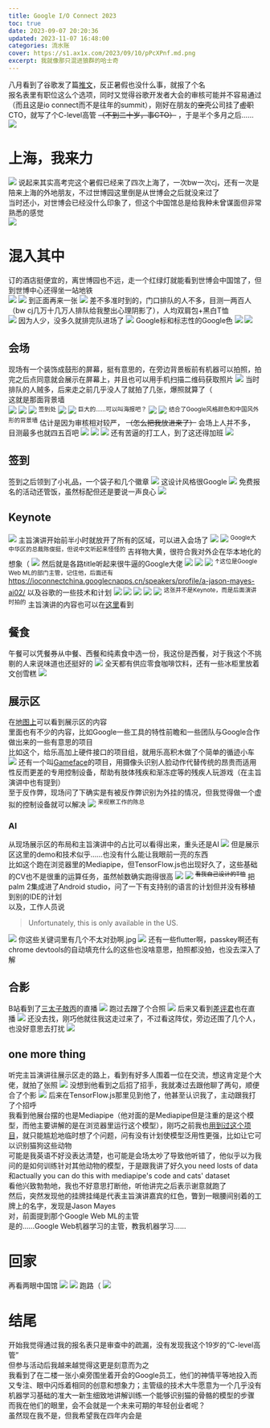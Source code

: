 ```yaml
---
title: Google I/O Connect 2023
toc: true
date: 2023-09-07 20:20:36
updated: 2023-11-07 16:48:00
categories: 流水账
cover: https://s1.ax1x.com/2023/09/10/pPcXPnf.md.png
excerpt: 我就像那只混进狼群的哈士奇
---
```


八月看到了谷歌发了篇[推文](https://mp.weixin.qq.com/s/ipdWxBQJUuuRwheACY7aIQ)，反正暑假也没什么事，就报了个名  
报名表里有职位这么个选项，同时又觉得谷歌开发者大会的审核可能并不容易通过（而且这是io connect而不是往年的summit），刚好在朋友的~~空壳~~公司挂了~~虚职~~CTO，就写了个C-level高管 ~~（不到二十岁，事CTO）~~ ，于是半个多月之后……  
![](https://s1.ax1x.com/2023/09/07/pPysskd.png)

# 上海，我来力
![](https://s1.ax1x.com/2023/09/11/pPg1KYD.png)
说起来其实高考完这个暑假已经来了四次上海了，一次bw一次cj，还有一次是陪来上海的外地朋友，不过世博园这里倒是从世博会之后就没来过了  
当时还小，对世博会已经没什么印象了，但这个中国馆总是给我种未曾谋面但非常熟悉的感觉  
![](https://s1.ax1x.com/2023/09/10/pPcXpct.png)

# 混入其中
订的酒店挺便宜的，离世博园也不远，走一个红绿灯就能看到世博会中国馆了，但到世博中心还得坐一站地铁    
![](https://s1.ax1x.com/2023/09/10/pPcXFHS.png)
![](https://s1.ax1x.com/2023/09/10/pPcX9jP.png)
到正面再来一张
![](https://s1.ax1x.com/2023/09/10/pPcXPnf.png)
差不多准时到的，门口排队的人不多，目测一两百人（bw cj几万十几万人排队给我整出心理阴影了），人均双肩包+黑白T恤  
![](https://s1.ax1x.com/2023/09/10/pPcXiB8.png)
因为人少，没多久就排完队进场了
![](https://s1.ax1x.com/2023/09/10/pPcXAAg.png)
Google标和标志性的Google色
![](https://s1.ax1x.com/2023/09/10/pPcXe9s.png)
![](https://s1.ax1x.com/2023/09/10/pPcXENQ.png)

## 会场
现场有一个装饰成鼓形的屏幕，挺有意思的，在旁边背景板前有机器可以拍照，拍完之后点同意就会展示在屏幕上，并且也可以用手机扫描二维码获取照片
![](https://s1.ax1x.com/2023/09/10/pPcXm3n.png)
当时排队的人贼多，后来走之前几乎没人了就拍了几张，爆照就算了（  
这就是那面背景墙  
![](https://s1.ax1x.com/2023/09/10/pPcXlHU.png)
![](https://s1.ax1x.com/2023/09/10/pPcXVhj.png)
![](https://s1.ax1x.com/2023/09/10/pPcXG4J.png)
<sup>签到处</sup>
![](https://s1.ax1x.com/2023/09/11/pPgPc8O.png)
![](https://s1.ax1x.com/2023/09/10/pPcX3EF.png)
<sup>巨大的……可以叫海报吧？</sup>
![](https://s1.ax1x.com/2023/09/10/pPcX8N4.png)
![](https://s1.ax1x.com/2023/09/11/pPgPfrd.png)
<sup>结合了Google风格颜色和中国风外形的背景墙</sup>
估计是因为审核相对较严， ~~（怎么把我放进来了）~~ 会场上人并不多，目测最多也就四五百吧
![](https://s1.ax1x.com/2023/09/11/pPgP5VI.png)
![](https://s1.ax1x.com/2023/09/11/pPgPIat.png)
![](https://s1.ax1x.com/2023/09/11/pPgPoIP.png)
还有苦逼的打工人，到了这还得加班
![](https://s1.ax1x.com/2023/09/11/pPgPhqA.png)

## 签到
签到之后领到了小礼品，一个袋子和几个徽章
![](https://s1.ax1x.com/2023/09/10/pPcXuj0.png)
这设计风格很Google
![](https://s1.ax1x.com/2023/09/10/pPcXQBT.png)
免费报名的活动还管饭，虽然标配但还是要说一声良心
![](https://s1.ax1x.com/2023/09/10/pPcXncq.png)

## Keynote
![](https://s1.ax1x.com/2023/09/11/pPgP7Pf.png)
主旨演讲开始前半小时就放开了所有的区域，可以进入会场了
![](https://s1.ax1x.com/2023/09/11/pPg1Zex.png)
![](https://s1.ax1x.com/2023/09/11/pPg1mTK.png)
<sup>Google大中华区的总裁陈俊挺，但说中文听起来怪怪的</sup>
吉祥物大黄，很符合我对外企在华本地化的想象（
![](https://s1.ax1x.com/2023/09/11/pPg1ew6.png)
然后就是各路title听起来很牛逼的Google大佬
![](https://s1.ax1x.com/2023/09/11/pPg1uFO.png)
![](https://s1.ax1x.com/2023/09/11/pPg1Mfe.png)
![](https://s1.ax1x.com/2023/09/11/pPg1lSH.png)
<sup>↑这位是Google Web ML的部门主管，记住他，后面还有</sup>
https://ioconnectchina.googlecnapps.cn/speakers/profile/a-jason-mayes-ai02/
以及谷歌的一些技术和计划
![](https://s1.ax1x.com/2023/09/11/pPg136A.png)
![](https://s1.ax1x.com/2023/09/11/pPg11ld.png)
![](https://s1.ax1x.com/2023/09/11/pPg18OI.png)
![](https://s1.ax1x.com/2023/09/11/pPg1Jmt.png)
![](https://s1.ax1x.com/2023/09/11/pPgPwr9.png)
<sup>这张并不是Keynote，而是后面演讲时拍的</sup>
主旨演讲的内容也可以在[这里](https://www.bilibili.com/video/BV1uN411p72G)看到

## 餐食
午餐可以凭餐券从中餐、西餐和纯素食中选一份，我这份是西餐，对于我这个不挑剔的人来说味道也还挺好的
![](https://s1.ax1x.com/2023/09/11/pPgPs56.png)
全天都有供应零食咖啡饮料，还有一些冰柜里放着文创雪糕
![](https://s1.ax1x.com/2023/09/11/pPg1tTf.png)

## 展示区
在[地图上](https://i-h5.btech.cc/google2308/index.html)可以看到展示区的内容  
里面也有不少的内容，比如Google一些工具的特性前瞻和一些团队与Google合作做出来的一些有意思的项目  
比如这个，给乐高加上硬件接口的项目组，就用乐高积木做了个简单的循迹小车
![](https://s1.ax1x.com/2023/09/11/pPgP0bR.png)
还有一个叫[Gameface](https://github.com/google/project-gameface)的项目，用摄像头识别人脸动作代替传统的昂贵而适用性反而更差的专用控制设备，帮助有肢体残疾和渐冻症等的残疾人玩游戏（在主旨演讲中也有提到）  
至于反作弊，现场问了下确实是有被反作弊识别为外挂的情况，但我觉得做一个虚拟的控制设备就可以解决
![](https://s1.ax1x.com/2023/09/11/pPgiZZR.png)
<sup>来视察工作的陈总</sup>

### AI
从现场展示区的布局和主旨演讲中的占比可以看得出来，重头还是AI
![](https://s1.ax1x.com/2023/09/11/pPgPDV1.png)
但是展示区这里的demo和技术似乎……也没有什么能让我眼前一亮的东西  
比如这个跑在浏览器里的Mediapipe，但TensorFlow.js也出现好久了，这些基础的CV也不是很重的运算任务，虽然帧数确实跑得很高
![](https://s1.ax1x.com/2023/09/11/pPg1atS.png)
![](https://s1.ax1x.com/2023/09/11/pPgDoTg.png)
<sup>~~看我自己设计的T恤~~</sup>
把palm 2集成进了Android studio，问了一下有支持别的语言的计划但并没有移植到别的IDE的计划  
以及，工作人员说  
> Unfortunately, this is only available in the US.

![](https://s1.ax1x.com/2023/09/11/pPg1Uk8.png)
你这些关键词里有几个不太对劲啊.jpg
![](https://s1.ax1x.com/2023/09/11/pPg1dfg.png)
还有一些flutter啊，passkey啊还有chrome devtools的自动填充什么的这些也没啥意思，拍照都没拍，也没去深入了解

## 合影
B站看到了[三太子敖丙](https://space.bilibili.com/130763764)的直播
![](https://s1.ax1x.com/2023/09/09/pP6rdAJ.png)
跑过去蹭了个合照
![](https://s1.ax1x.com/2023/09/11/pPgD5m8.png)
后来又看到[差评君](https://space.bilibili.com/19319172)也在直播
![](https://s1.ax1x.com/2023/09/09/pP6r0hR.png)
还没去找，刚巧他就往我这走过来了，不过看这阵仗，旁边还围了几个人，也没好意思去打扰
![](https://s1.ax1x.com/2023/09/11/pPgP6PK.png)

## one more thing
听完主旨演讲往展示区走的路上，看到有好多人围着一位在交流，想这肯定是个大佬，就拍了张照
![](ttps://s1.ax1x.com/2023/09/11/pPg1Y0P.png)
没想到他看到之后招了招手，我就凑过去跟他聊了两句，顺便合了个影
![](https://s1.ax1x.com/2023/09/11/pPgDhOf.png)
后来在TensorFlow.js那里见到他了，他甚至认识我了，主动跟我打了个招呼  
我看到他展台摆的也是Mediapipe（他对面的是Mediapipe但是注重的是这个模型，而他主要讲解的是在浏览器里运行这个模型），刚巧之前我也[用到过这个项目](/2022/10/08/smile-aim/)，就只能尴尬地临时想了个问题，问有没有计划使模型泛用性更强，比如让它可以识别猫狗这些动物  
可能是我英语不好没表达清楚，也可能是会场太吵了导致他听错了，他似乎以为我问的是如何训练针对其他动物的模型，于是跟我讲了好久you need losts of data和actually you can do this with mediapipe's code and cats' dataset  
看他兴致勃勃地，我也不好意思打断他，听他讲完之后表示谢意就跑了  
然后，突然发现他的挂牌挂绳是代表主旨演讲嘉宾的红色，瞥到一眼腰间别着的工牌上的名字，发现是Jason Mayes  
对，前面提到那个Google Web ML的主管  
是的……Google Web机器学习的主管，教我机器学习……

# 回家
再看两眼中国馆
![](https://s1.ax1x.com/2023/09/11/pPgPWKH.png)
![](https://s1.ax1x.com/2023/09/11/pPgPg2D.png)
跑路（
![](https://s1.ax1x.com/2023/09/11/pPgP2xe.png)

# 结尾
开始我觉得通过我的报名表只是审查中的疏漏，没有发现我这个19岁的“C-level高管”  
但参与活动后我越来越觉得这更是刻意而为之  
我看到了在二楼一张小桌旁围坐着开会的Google员工，他们的神情平等地投入而又专注、眼中闪烁着相同的创意和想象力；主管级的技术大牛愿意为一个几乎没有机器学习基础的准大一新生细致地讲解训练一个能够识别猫的骨骼的模型的步骤  
而我在他们的眼里，会不会就是一个未来可期的年轻创业者呢？  
虽然现在我不是，但我希望我在四年内会是

